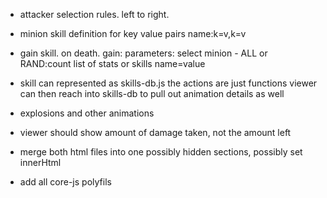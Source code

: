 
* attacker selection rules.  left to right.

* minion skill definition for key value pairs  name:k=v,k=v
* gain skill.  on death.  gain:
  parameters: select minion - ALL or RAND:count
  list of stats or skills
  name=value

* skill can represented as skills-db.js 
  the actions are just functions
  viewer can then reach into skills-db to pull out animation details as well

* explosions and other animations

* viewer should show amount of damage taken, not the amount left

* merge both html files into one
  possibly hidden sections, possibly set innerHtml

* add all core-js polyfils

